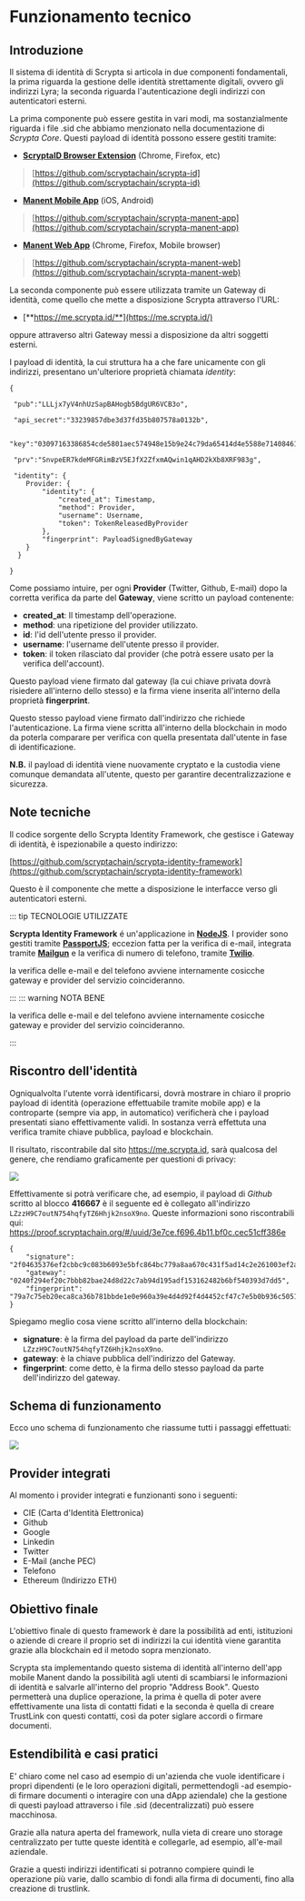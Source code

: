 # Funzionamento tecnico

## Introduzione

Il sistema di identità di Scrypta si articola in due componenti fondamentali, la prima riguarda la gestione delle identità strettamente digitali, ovvero gli indirizzi Lyra; la seconda riguarda l'autenticazione degli indirizzi con autenticatori esterni.

La prima componente può essere gestita in vari modi, ma sostanzialmente riguarda i file .sid che abbiamo menzionato nella documentazione di _Scrypta Core_. Questi payload di identità possono essere gestiti tramite:

- [**ScryptaID Browser Extension**](https://id.scryptachain.org/) (Chrome, Firefox, etc) 
 > [https://github.com/scryptachain/scrypta-id](https://github.com/scryptachain/scrypta-id)
- [**Manent Mobile App**](https://manent.app/) (iOS, Android) 
 > [https://github.com/scryptachain/scrypta-manent-app](https://github.com/scryptachain/scrypta-manent-app)
- [**Manent Web App**](https://web.manent.app/#/) (Chrome, Firefox, Mobile browser)
> [https://github.com/scryptachain/scrypta-manent-web](https://github.com/scryptachain/scrypta-manent-web)

La seconda componente può essere utilizzata tramite un Gateway di identità, come quello che mette a disposizione Scrypta  attraverso l'URL: 

- [**https://me.scrypta.id/**](https://me.scrypta.id/) 
 
oppure attraverso altri Gateway messi a disposizione da altri soggetti esterni.

I payload di identità, la cui struttura ha a che fare unicamente con gli indirizzi, presentano un'ulteriore proprietà chiamata *identity*:

```
{

 "pub":"LLLjx7yV4nhUzSapBAHogb5BdgUR6VCB3o",

 "api_secret":"33239857dbe3d37fd35b807578a0132b",

 "key":"03097163386854cde5801aec574948e15b9e24c79da65414d4e5588e7140846165",

 "prv":"SnvpeER7kdeMFGRimBzV5EJfX2ZfxmAQwin1qAHD2kXb8XRF983g",

 "identity": {
	Provider: {
		"identity": {
			"created_at": Timestamp,
			"method": Provider,
			"username": Username,
			"token": TokenReleasedByProvider
		},
		"fingerprint": PayloadSignedByGateway
	}
  }

}
```

Come possiamo intuire, per ogni **Provider** (Twitter, Github, E-mail) dopo la corretta verifica da parte del **Gateway**, viene scritto un payload contenente:
- **created_at**: Il timestamp dell'operazione.
- **method**: una ripetizione del provider utilizzato.
- **id**: l'id dell'utente presso il provider.
- **username**: l'username dell'utente presso il provider.
- **token**: il token rilasciato dal provider (che potrà essere usato per la verifica dell'account).

Questo payload viene firmato dal gateway (la cui chiave privata dovrà risiedere all'interno dello stesso) e la firma viene inserita all'interno della proprietà **fingerprint**.

Questo stesso payload viene firmato dall'indirizzo che richiede l'autenticazione. La firma viene scritta all'interno della blockchain in modo da poterla comparare per verifica con quella presentata dall'utente in fase di identificazione.

**N.B.** il payload di identità viene nuovamente cryptato e la custodia viene comunque demandata all'utente, questo per garantire decentralizzazione e sicurezza. 
<!--stackedit_data:
eyJoaXN0b3J5IjpbOTc0OTEwMTEyLC0xNTM4OTc0ODI2LC0xNT
gwMjY0OTE0LDE1NzEzOTAzOTAsOTU0Njc2ODUzXX0=
-->

## Note tecniche

Il codice sorgente dello Scrypta Identity Framework, che gestisce i Gateway di identità, è ispezionabile a questo indirizzo: 

[https://github.com/scryptachain/scrypta-identity-framework](https://github.com/scryptachain/scrypta-identity-framework)

Questo è il componente che mette a disposizione le interfacce verso gli autenticatori esterni.

::: tip TECNOLOGIE UTILIZZATE

**Scrypta Identity Framework** é un'applicazione in [**NodeJS**](https://nodejs.org). 
I provider sono gestiti tramite [**PassportJS**](http://www.passportjs.org/); eccezion fatta per la verifica di e-mail, integrata tramite [**Mailgun**](https://www.mailgun.com/) e la verifica di numero di telefono, tramite [**Twilio**](https://www.twilio.com/). 

la verifica delle e-mail e del telefono avviene internamente cosicche gateway e provider del servizio coincideranno.

:::
::: warning NOTA BENE

la verifica delle e-mail e del telefono avviene internamente cosicche gateway e provider del servizio coincideranno.

:::

## Riscontro dell'identità

Ogniqualvolta l'utente vorrà identificarsi, dovrà mostrare in chiaro il proprio payload di identità (operazione effettuabile tramite mobile app) e la controparte (sempre via app, in automatico) verificherà che i payload presentati siano effettivamente validi. In sostanza verrà effettuta una verifica tramite chiave pubblica, payload e blockchain.

Il risultato, riscontrabile dal sito https://me.scrypta.id, sarà qualcosa del genere, che rendiamo graficamente per questioni di privacy:


![](../assets/idframework/proof.png)

Effettivamente si potrà verificare che, ad esempio, il payload di _Github_ scritto al blocco **416667** è il seguente ed è collegato all'indirizzo `LZzzH9C7outN754hqfyTZ6Hhjk2nsoX9no`. Queste informazioni sono riscontrabili qui:
https://proof.scryptachain.org/#/uuid/3e7ce.f696.4b11.bf0c.cec51cff386e
```
{ 
	"signature": "2f04635376ef2cbbc9c083b6093e5bfc864bc779a8aa670c431f5ad14c2e261003ef2aaeaab8990f9a3cec8a67296a05b1463b5f9ba98c78d83d1269163232b7",
	"gateway": "0240f294ef20c7bbb82bae24d8d22c7ab94d195adf153162482b6bf540393d7dd5", 
	"fingerprint": "79a7c75eb20eca8ca36b781bbde1e0e960a39e4d4d92f4d4452cf47c7e5b0b936c5051690f84ee177d497003ea50dd32192cf18422130a1eb8bb6172cd48275f" 
}
```

Spiegamo meglio cosa viene scritto all'interno della blockchain: 
- **signature**: è la firma del payload da parte dell'indirizzo `LZzzH9C7outN754hqfyTZ6Hhjk2nsoX9no`.
- **gateway**: è la chiave pubblica dell'indirizzo del Gateway.
- **fingerprint**: come detto, è la firma dello stesso payload da parte dell'indirizzo del gateway.

## Schema di funzionamento

Ecco uno schema di funzionamento che riassume tutti i passaggi effettuati:

![](../assets/idframework/funzionamento.png)

## Provider integrati

Al momento i provider integrati e funzionanti sono i seguenti:
- CIE (Carta d'Identità Elettronica)
- Github
- Google
- Linkedin
- Twitter
- E-Mail (anche PEC)
- Telefono
- Ethereum (Indirizzo ETH)

## Obiettivo finale

L'obiettivo finale di questo framework è dare la possibilità ad enti, istituzioni o aziende di creare il proprio set di indirizzi la cui identità viene garantita grazie alla blockchain ed il metodo sopra menzionato. 

Scrypta sta implementando questo sistema di identità all'interno dell'app mobile Manent dando la possibilità agli utenti di scambiarsi le informazioni di identità e salvarle all'interno del proprio "Address Book". Questo permetterà una duplice operazione, la prima è quella di poter avere effettivamente una lista di contatti fidati e la seconda è quella di creare TrustLink con questi contatti, così da poter siglare accordi o firmare documenti.

## Estendibilità e casi pratici

E' chiaro come nel caso ad esempio di un'azienda che vuole identificare i propri dipendenti (e le loro operazioni digitali, permettendogli -ad esempio- di firmare documenti o interagire con una dApp aziendale) che la gestione di questi payload attraverso i file .sid (decentralizzati) può essere macchinosa. 

Grazie alla natura aperta del framework, nulla vieta di creare uno storage centralizzato per tutte queste identità e collegarle, ad esempio, all'e-mail aziendale.

Grazie a questi indirizzi identificati si potranno compiere quindi le operazione più varie, dallo scambio di fondi alla firma di documenti, fino alla creazione di trustlink.
<!--stackedit_data:
eyJoaXN0b3J5IjpbMTAxOTIzNzY2MywxNjc4NjM1NTA5LDE3MT
gxMDkxODMsMTMyMTM3MTI5OSwtMjExNDEwNjAzNF19
-->